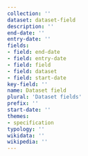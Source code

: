 ```yaml
---
collection: ''
dataset: dataset-field
description: ''
end-date: ''
entry-date: ''
fields:
- field: end-date
- field: entry-date
- field: field
- field: dataset
- field: start-date
key-field: ''
name: Dataset field
plural: 'Dataset fields'
prefix: ''
start-date: ''
themes:
- specification
typology: ''
wikidata: ''
wikipedia: ''
---
```

